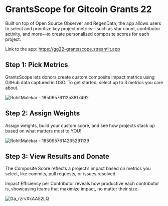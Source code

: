 # GrantsScope for Gitcoin Grants 22
Built on top of Open Source Observer and RegenData, the app allows users to select and prioritize key project metrics—such as star count, contributor activity, and more—to create personalized composite scores for each project.

Link to the app: https://gg22-grantsscope.streamlit.app

## Step 1: Pick Metrics
GrantsScope lets donors create custom composite impact metrics using GitHub data captured in OSO. To get started, select up to 3 metrics you care about.

![RohitMalekar - 1850957611253817492](https://github.com/user-attachments/assets/30fa5d03-86c7-4d25-8f81-5a82d70802e5)

## Step 2: Assign Weights
Assign weights, build your custom score, and see how projects stack up based on what matters most to YOU!

![RohitMalekar - 1850957614265291139](https://github.com/user-attachments/assets/93562ff8-dec6-4faa-9c86-1566ffb9f300)

## Step 3: View Results and Donate
The Composite Score reflects a project’s impact based on metrics you select, like commits, pull requests, or issues resolved. 

Impact Efficiency per Contributor reveals how productive each contributor is, showcasing teams that maximize impact, no matter their size. 

![Ga_rzrvXkAA52LQ](https://github.com/user-attachments/assets/3ec28202-63f0-4334-ac2f-4360ef5a1308)
